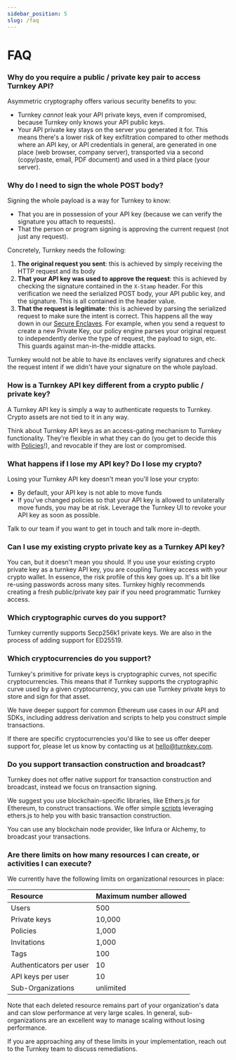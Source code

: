 ```yaml
---
sidebar_position: 5
slug: /faq
---
```

# FAQ

### <b>Why do you require a public / private key pair to access Turnkey API?</b>

Asymmetric cryptography offers various security benefits to you:

- Turnkey _cannot_ leak your API private keys, even if compromised, because Turnkey only knows your API public keys.
- Your API private key stays on the server you generated it for. This means there's a lower risk of key exfiltration compared to other methods where an API key, or API credentials in general, are generated in one place (web browser, company server), transported via a second (copy/paste, email, PDF document) and used in a third place (your server).

### <b>Why do I need to sign the whole POST body?</b>

Signing the whole payload is a way for Turnkey to know:

- That you are in possession of your API key (because we can verify the signature you attach to requests).
- That the person or program signing is approving the current request (not just any request).

Concretely, Turnkey needs the following:

1. **The original request you sent**: this is achieved by simply receiving the HTTP request and its body
2. **That your API key was used to approve the request**: this is achieved by checking the signature contained in the `X-Stamp` header. For this verification we need the serialized POST body, your API public key, and the signature. This is all contained in the header value.
3. **That the request is legitimate**: this is achieved by parsing the serialized request to make sure the intent is correct. This happens all the way down in our [Secure Enclaves](/security/secure-enclaves). For example, when you send a request to create a new Private Key, our policy engine parses your original request to independently derive the type of request, the payload to sign, etc. This guards against man-in-the-middle attacks.

Turnkey would not be able to have its enclaves verify signatures and check the request intent if we didn't have your signature on the whole payload.

### <b>How is a Turnkey API key different from a crypto public / private key?</b>

A Turnkey API key is simply a way to authenticate requests to Turnkey. Crypto assets are not tied to it in any way.

Think about Turnkey API keys as an access-gating mechanism to Turnkey functionality. They're flexible in what they can do (you get to decide this with [Policies](/managing-policies/overview)!), and revocable if they are lost or compromised.

### <b>What happens if I lose my API key? Do I lose my crypto?</b>

Losing your Turnkey API key doesn't mean you'll lose your crypto:

- By default, your API key is not able to move funds
- If you've changed policies so that your API key is allowed to unilaterally move funds, you may be at risk. Leverage the Turnkey UI to revoke your API key as soon as possible.

Talk to our team if you want to get in touch and talk more in-depth.

### <b>Can I use my existing crypto private key as a Turnkey API key?</b>

You can, but it doesn't mean you should. If you use your existing crypto private key as a turnkey API key, you are coupling Turnkey access with your crypto wallet. In essence, the risk profile of this key goes up. It's a bit like re-using passwords across many sites. Turnkey highly recommends creating a fresh public/private key pair if you need programmatic Turnkey access.

### <b>Which cryptographic curves do you support?</b>

Turnkey currently supports Secp256k1 private keys. We are also in the process of adding support for ED25519.

### <b>Which cryptocurrencies do you support?</b>

Turnkey's primitive for private keys is cryptographic curves, not specific cryptocurrencies. This means that if Turnkey supports the cryptographic curve used by a given cryptocurrency, you can use Turnkey private keys to store and sign for that asset.

We have deeper support for common Ethereum use cases in our API and SDKs, including address derivation and scripts to help you construct simple transactions.

If there are specific cryptocurrencies you'd like to see us offer deeper support for, please let us know by contacting us at <hello@turnkey.com>.

### <b>Do you support transaction construction and broadcast?</b>

Turnkey does not offer native support for transaction construction and broadcast, instead we focus on transaction signing.

We suggest you use blockchain-specific libraries, like Ethers.js for Ethereum, to construct transactions. We offer simple [scripts](https://github.com/tkhq/sdk/tree/main/examples/with-ethers/) leveraging ethers.js to help you with basic transaction construction.

You can use any blockchain node provider, like Infura or Alchemy, to broadcast your transactions.

### <b>Are there limits on how many resources I can create, or activities I can execute? </b>

We currently have the following limits on organizational resources in place:

| Resource                | Maximum number allowed |
| :---------------------- | :--------------------- |
| Users                   | 500                    |
| Private keys            | 10,000                 |
| Policies                | 1,000                  |
| Invitations             | 1,000                  |
| Tags                    | 100                    |
| Authenticators per user | 10                     |
| API keys per user       | 10                     |
| Sub-Organizations       | unlimited              |

Note that each deleted resource remains part of your organization's data and can slow performance at very large scales. In general, sub-organizations are an excellent way to manage scaling without losing performance. 

If you are approaching any of these limits in your implementation, reach out to the Turnkey team to discuss remediations.
